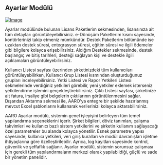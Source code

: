 ## Ayarlar Modülü


[![Image](https://i.hizliresim.com/6jda64q.png)](https://hizliresim.com/6jda64q)


Ayarlar modülünde bulunan Lisans Paketlerim sekmesinden, lisansınıza ait tüm detayları görüntüleyebilirsiniz. e-Dönüşüm Paketlerim kısmı sayesinde, kontörlerinizi takip etmeniz mümkündür. Destek Paketlerim bölümünde ise uzaktan destek süresi, entegrasyon süresi, eğitim süresi ve ilgili ödemeler gibi bilgilere kolayca erişebilirsiniz. Aldığım Destekler sekmesinde, destek başlangıç ve bitiş tarihleri, desteği sağlayan kişi ve destekle ilgili açıklamaları görüntüleyebilirsiniz.

Kullanıcı Listesi sayfası üzerinden şirketinizdeki tüm kullanıcıları görüntüleyebilirken, Kullanıcı Grup Listesi kısmından oluşturduğunuz grupları inceleyebilirsiniz. Yetki Listesi ve Rapor Yetkileri Listesi sekmelerinde verdiğiniz yetkileri görebilir, yeni yetkiler eklemek isterseniz yetkilendirme işlemini gerçekleştirebilirsiniz. Çıktı Listesi sayfası, şirketinize ait fatura, irsaliye gibi belgelerin çıktılarının görüntülenmesini sağlar. Dışarıdan Aktarma sekmesi ile, AARO’ya entegre bir şekilde hazırlanmış mevcut Excel şablonlarını kullanarak verilerinizi kolayca aktarabilirsiniz.

AARO Ayarlar modülü, sistemin genel işleyişini belirleyen tüm temel yapılandırma seçeneklerini içerir. Şirket bilgileri, döviz tanımları, çalışma takvimleri ve kullanıcı bazlı sistem yetkilerini ve şirketin kullanım sağlayacağı özel parametreler bu alanda kolayca yönetilir. Esnek parametre yapısı sayesinde, kullanıcı yetkileri, veri giriş kuralları ve modül davranışları işletme ihtiyaçlarına göre özelleştirilebilir. Ayrıca, log kayıtları sayesinde kontrol, güvenlik ve şeffaflık sağlanır. Ayarlar modülü, sistemin sorunsuz çalışması için gerekli tüm yapılandırmaların merkezi olarak yapılabildiği, güçlü ve sade bir yönetim panelidir.